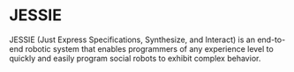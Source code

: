 # JESSIE
JESSIE (Just Express Specifications, Synthesize, and Interact) is an end-to-end robotic system that enables programmers of any experience level to quickly and easily program social robots to exhibit complex behavior.
